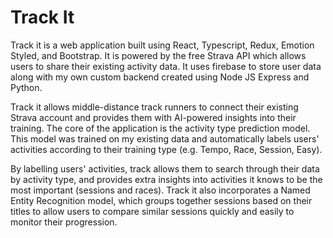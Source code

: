 # Track It

Track it is a web application built using React, Typescript, Redux, Emotion Styled, and Bootstrap. It is powered by the free Strava API which allows users to share their existing activity data. It uses firebase to store user data along with my own custom backend created using Node JS Express and Python.

Track it allows middle-distance track runners to connect their existing Strava account and provides them with AI-powered insights into their training. The core of the application is the activity type prediction model. This model was trained on my existing data and automatically labels users' activities according to their training type (e.g. Tempo, Race, Session, Easy). 

By labelling users' activities, track allows them to search through their data by activity type, and provides extra insights into activities it knows to be the most important (sessions and races). Track it also incorporates a Named Entity Recognition model, which groups together sessions based on their titles to allow users to compare similar sessions quickly and easily to monitor their progression.

